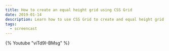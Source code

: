 ```yaml
---
title: How to create an equal height grid using CSS Grid
date: 2019-01-14
description: Learn how to use CSS Grid to create and equal height grid setup.
tags:
  - screencast
---
```

{% Youtube "viTd9I-BMsg" %}
